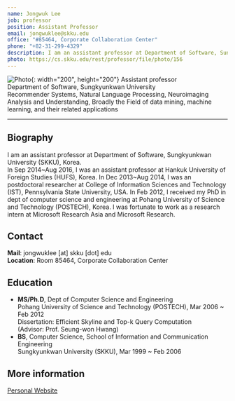 ```yaml
---
name: Jongwuk Lee
job: professor
position: Assistant Professor
email: jongwuklee@skku.edu
office: "#85464, Corporate Collaboration Center"
phone: "+82-31-299-4329"
description: I am an assistant professor at Department of Software, Sungkyunkwan University (SKKU), Korea.
photo: https://cs.skku.edu/rest/professor/file/photo/156
---
```


![Photo](https://cs.skku.edu/rest/professor/file/photo/156){: width="200", height="200"}
Assistant professor<br>Department of Software, Sungkyunkwan University<br>Recommender Systems, Natural Language Processing, Neuroimaging Analysis and Understanding, Broadly the Field of data mining, machine learning, and their related applications

<hr />

## Biography
I am an assistant professor at Department of Software, Sungkyunkwan University (SKKU), Korea.<br>In Sep 2014~Aug 2016, I was an assistant professor at Hankuk University of Foreign Studies (HUFS), Korea. In Dec 2013~Aug 2014, I was an postdoctoral researcher at College of Information Sciences and Technology (IST), Pennsylvania State University, USA. In Feb 2012, I received my PhD in dept of computer science and engineering at Pohang University of Science and Technology (POSTECH), Korea. I was fortunate to work as a research intern at Microsoft Research Asia and Microsoft Research.

## Contact
**Mail**: jongwuklee [at] skku [dot] edu<br>
**Location**: Room 85464, Corporate Collaboration Center

## Education
- **MS/Ph.D**, Dept of Computer Science and Engineering<br>
Pohang University of Science and Technology (POSTECH), Mar 2006 ~ Feb 2012<br>
Dissertation: Efficient Skyline and Top-k Query Computation<br>
(Advisor: Prof. Seung-won Hwang)
- **BS**, Computer Science, School of Information and Communication Engineering<br>
Sungkyunkwan University (SKKU), Mar 1999 ~ Feb 2006

## More information
[Personal Website](https://jongwuklee.weebly.com/)
